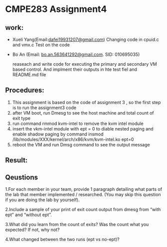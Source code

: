 # CMPE283 Assignment4

## work:
- Xueli Yang(Email:dafei19931207@gmail.com)
Changing code in cpuid.c and vmx.c
Test on the code

- Bo An (Email: bo.an.563641292@gmail.com. SID: 010695035)
  
  reaseach and write code for executing the primary and secondary VM based control. And implment their outputs in hte test fiel and README.md file

  
## Procedures:
  1. This assignment is based on the code of assignment 3 , so the first step is to run the assignment3 code
  2. after VM boot, run Dmesg to see the host machine and total count of exit type
  3. run command rmmod kvm-intel to remove the kvm intel module
  4. insert the vkm-intel module with ept = 0 to diable nested paging and enable shadow paging by command insmod /lib/modules/XXX/kernel/arch/x86/kvm/kvm-intel.ko ept=0
  5. reboot the VM and run Dmsg command to see the output message


## Result:


## Qeustions
1.For each member in your team, provide 1 paragraph detailing what parts of the lab that member implemented / researched. (You may skip this question if you are doing the lab by yourself).

2.Include a sample of your print of exit count output from dmesg from “with ept” and “without ept”. 

3.What did you learn from the count of exits? Was the count what you expected? If not, why not? 

4.What changed between the two runs (ept vs no-ept)?
